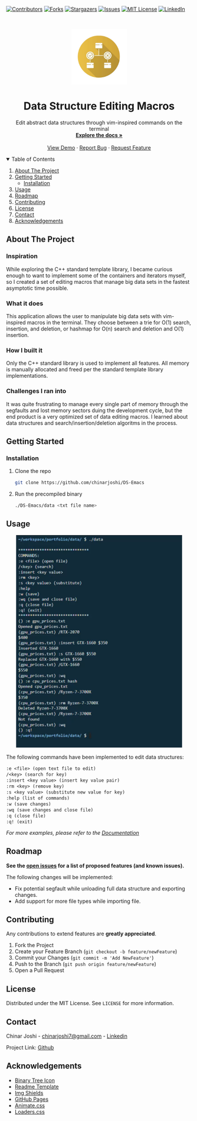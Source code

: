 [![Contributors][contributors-shield]][contributors-url]
[![Forks][forks-shield]][forks-url]
[![Stargazers][stars-shield]][stars-url]
[![Issues][issues-shield]][issues-url]
[![MIT License][license-shield]][license-url]
[![LinkedIn][linkedin-shield]][linkedin-url]

<!-- PROJECT LOGO -->
<br />
    
<p align="center">
  <a href="https://github.com/cjoshi7/DS-Emacs">
    <img src="images/icon.png" alt="Logo" width="150" height="150">
  </a>

  <h1 align="center">Data Structure Editing Macros</h1>

  <p align="center">
    Edit abstract data structures through vim-inspired commands on the terminal
    <br />
    <a href="https://github.com/chinarjoshi/DS-Emacs"><strong>Explore the docs »</strong></a>
    <br />
    <br />
    <a href="https://youtu.be/_txWoqk76nA">View Demo</a>
    ·
    <a href="https://github.com/chinarjoshi/DS-Emacs/issues">Report Bug</a>
    ·
    <a href="https://github.com/chinarjoshi/DS-Emacs/issues">Request Feature</a>
  </p>
</p>

<!-- TABLE OF CONTENTS -->
<details open="open">
  <summary>Table of Contents</summary>
  <ol>
    <li>
      <a href="#about-the-project">About The Project</a>
    </li>
    <li>
      <a href="#getting-started">Getting Started</a>
      <ul>
        <li><a href="#installation">Installation</a></li>
      </ul>
    </li>
    <li><a href="#usage">Usage</a></li>
    <li><a href="#roadmap">Roadmap</a></li>
    <li><a href="#contributing">Contributing</a></li>
    <li><a href="#license">License</a></li>
    <li><a href="#contact">Contact</a></li>
    <li><a href="#acknowledgements">Acknowledgements</a></li>
  </ol>
</details>


<!-- ABOUT THE PROJECT -->
## About The Project

### Inspiration
While exploring the C++ standard template library, I became curious enough to want to implement some of the containers and iterators myself, so I created a set of editing macros that manage big data sets in the fastest asymptotic time possible.

### What it does
This application allows the user to manipulate big data sets with vim-inspired macros in the terminal. They choose between a trie for O(1) search, insertion, and deletion, or hashmap for O(n) search and deletion and O(1) insertion.

### How I built it
Only the C++ standard library is used to implement all features. All memory is manually allocated and freed per the standard template library implementations.

### Challenges I ran into
It was quite frustrating to manage every single part of memory through the segfaults and lost memory sectors duing the development cycle, but the end product is a very optimized set of data editing macros. I learned about data structures and search/insertion/deletion algoritms in the process.

## Getting Started

### Installation

1. Clone the repo
   ```sh
   git clone https://github.com/chinarjoshi/DS-Emacs
   ```
2. Run the precompiled binary
   ```sh
   ./DS-Emacs/data <txt file name>
   ```


<!-- USAGE EXAMPLES -->
## Usage

<p align="center">
  <a href="https://github.com/chinarjoshi/DS-Emacs">
    <img src="images/demo.png" alt="example-image" width=450 height=575>
  </a>
</p>

The following commands have been implemented to edit data structures:
```
:e <file> (open text file to edit)
/<key> (search for key)
:insert <key value> (insert key value pair)
:rm <key> (remove key)
:s <key value> (substitute new value for key)
:help (list of commands)
:w (save changes)
:wq (save changes and close file)
:q (close file)
:q! (exit)
```

_For more examples, please refer to the [Documentation](https://github.com/chinarjoshi/DS-Emacs)_

<!-- ROADMAP -->
## Roadmap

__See the [open issues](https://github.com/chinarjoshi/DS-Emacs/issues) for a list of proposed features (and known issues).__

The following changes will be implemented:

- Fix potential segfault while unloading full data structure and exporting changes.
- Add support for more file types while importing file.

<!-- CONTRIBUTING -->
## Contributing

Any contributions to extend features are **greatly appreciated**.

1. Fork the Project
2. Create your Feature Branch (`git checkout -b feature/newFeature`)
3. Commit your Changes (`git commit -m 'Add NewFeature'`)
4. Push to the Branch (`git push origin feature/newFeature`)
5. Open a Pull Request


<!-- LICENSE -->
## License

Distributed under the MIT License. See `LICENSE` for more information.


<!-- CONTACT -->
## Contact

Chinar Joshi - chinarjoshi7@gmail.com - [Linkedin](https://linkedin.com/in/chinar-joshi-905493207/)

Project Link: [Github](https://github.com/chinarjoshi/DS-Emacs)


<!-- ACKNOWLEDGEMENTS -->
## Acknowledgements
* [Binary Tree Icon](https://dndi.org/diseases/covid-19/target-product-profile/)
* [Readme Template](https://github.com/othneildrew/Best-README-Template)
* [Img Shields](https://shields.io)
* [GitHub Pages](https://pages.github.com)
* [Animate.css](https://daneden.github.io/animate.css)
* [Loaders.css](https://connoratherton.com/loaders)

<!-- MARKDOWN LINKS & IMAGES -->
<!-- https://www.markdownguide.org/basic-syntax/#reference-style-links -->
[contributors-shield]: https://img.shields.io/github/contributors/chinarjoshi/DS-Emacs?style=for-the-badge
[contributors-url]: https://github.com/chinarjoshi/DS-Emacs/graphs/contributors
[forks-shield]: https://img.shields.io/github/forks/chinarjoshi/DS-Emacs?style=for-the-badge
[forks-url]: https://github.com/chinarjoshi/DS-Emacs/network/members
[stars-shield]: https://img.shields.io/github/stars/chinarjoshi/DS-Emacs?style=for-the-badge
[stars-url]: https://github.com/chinarjoshi/DS-Emacs/stargazers
[issues-shield]: https://img.shields.io/github/issues/chinarjoshi/DS-Emacs?style=for-the-badge
[issues-url]: https://github.com/chinarjoshi/DS-Emacs/issues
[license-shield]: https://img.shields.io/github/license/chinarjoshi/DS-Emacs?style=for-the-badge
[license-url]: https://github.com/chinarjoshi/DS-Emacs/blob/master/LICENSE
[linkedin-shield]: https://img.shields.io/badge/-LinkedIn-black.svg?style=for-the-badge&logo=linkedin&colorB=555
[linkedin-url]: https://www.linkedin.com/in/chinar-joshi-905493207/
[product-screenshot]: images/screenshot.png
